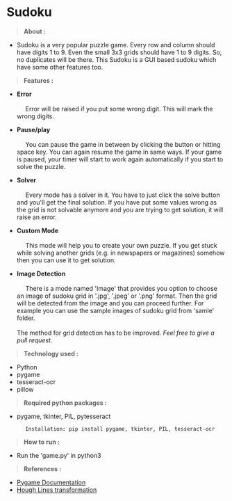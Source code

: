 # Sudoku

> **About :**
  - Sudoku is a very popular puzzle game. Every row and column should have digits 1 to 9. Even the small 3x3 grids should have 1 to 9 digits. So, no duplicates will be there. This Sudoku is a GUI based sudoku which have some other features too.
  
  
> **Features :**
  
  - **Error**
  <br></br>
  &nbsp;&nbsp;&nbsp;&nbsp; Error will be raised if you put some wrong digit. This will mark the wrong digits.
  
  - **Pause/play**
  <br></br>
  &nbsp;&nbsp;&nbsp;&nbsp; You can pause the game in between by clicking the button or hitting space key. You can again resume the game in same ways. If your game is paused, your timer will start to work again automatically if you start to solve the puzzle.
  
  - **Solver**
  <br></br>
  &nbsp;&nbsp;&nbsp;&nbsp; Every mode has a solver in it. You have to just click the solve button and you'll get the final solution. If you have put some values wrong as the grid is not solvable anymore and you are trying to get solution, it will raise an error.
  
  - **Custom Mode**
  <br></br>
  &nbsp;&nbsp;&nbsp;&nbsp; This mode will help you to create your own puzzle. If you get stuck while solving another grids (e.g. in newspapers or magazines) somehow then you can use it to get solution.
  
  - **Image Detection**
  <br></br>
  &nbsp;&nbsp;&nbsp;&nbsp; There is a mode named 'Image' that provides you option to choose an image of sudoku grid in '.jpg', '.jpeg' or '.png' format. Then the grid will be detected from the image and you can proceed further. For example you can use the sample images of sudoku grid from 'samle' folder.
  <br></br>
  The method for grid detection has to be improved. *Feel free to give a pull request.*
  
  
> **Technology used :**  
  - Python
  - pygame
  - tesseract-ocr
  - pillow
  
> **Required python packages :**
  - pygame, tkinter, PIL, pytesseract
  
  ```
        Installation: pip install pygame, tkinter, PIL, tesseract-ocr
  ```
  
> **How to run :**
  - Run the 'game.py' in python3

> **References :**
  - [Pygame Documentation](https://www.pygame.org/docs/)
  - [Hough Lines transformation](https://www.youtube.com/watch?v=gbL3XKOiBvw)
